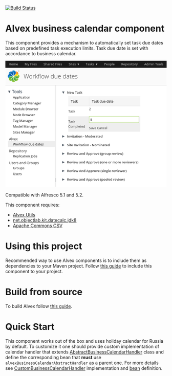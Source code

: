 [![Build Status](https://travis-ci.org/ITDSystems/alvex-business-calendar.svg?branch=master)](https://travis-ci.org/ITDSystems/alvex-business-calendar)

Alvex business calendar component
================================

This component provides a mechanism to automatically set task due dates based on predefined task execution limits. Task due date is set with accordance to business calendar.

![image](https://github.com/ITDSystems/alvex/blob/master/img/alvex-configure-due-dates.png?raw=true)

Compatible with Alfresco 5.1 and 5.2.

This component requires:
* [Alvex Utils](https://github.com/ITDSystems/alvex-utils)
* [net.objectlab.kit.datecalc.jdk8](http://objectlabkit.sourceforge.net/apidocs/net/objectlab/kit/datecalc/jdk8/package-summary.html)
* [Apache Commons CSV](https://commons.apache.org/proper/commons-csv/)

# Using this project

Recommended way to use Alvex components is to include them as dependencies to your Maven project. Follow [this guide](https://github.com/ITDSystems/alvex#recommended-way-include-alvex-to-your-project-via-maven-configuration) to include this component to your project.

# Build from source

To build Alvex follow [this guide](https://github.com/ITDSystems/alvex#build-component-from-source).

# Quick Start

This component works out of the box and uses holiday calendar for Russia by default. To customize it one should provide custom implementation of calendar handler that extends [AbstractBusinessCalendarHandler](https://github.com/ITDSystems/alvex-business-calendar/blob/master/repo/src/main/java/com/alvexcore/repo/bcal/AbstractBusinessCalendarHandler.java) class and define the corresponding bean that **must** use `alvexBusinessCalendarAbstractHandler` as a parent one. For more details see [CustomBusinessCalendarHandler](https://github.com/ITDSystems/alvex-business-calendar/blob/master/repo/src/main/java/com/alvexcore/repo/bcal/CustomBusinessCalendarHandler.java) implementation and [bean](https://github.com/ITDSystems/alvex-business-calendar/blob/master/repo/src/main/amp/config/alfresco/module/business-calendar/context/alvex-business-calendar-context.xml#L14) definition.
